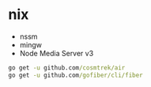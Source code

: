 # nix

- nssm
- mingw
- Node Media Server v3

```bat
go get -u github.com/cosmtrek/air 
go get -u github.com/gofiber/cli/fiber
```

